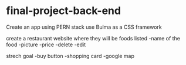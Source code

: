 # final-project-back-end

Create an app using PERN stack
use Bulma as a CSS framework

create a restaurant website where they will be foods listed
-name of the food
-picture
-price
-delete
-edit

strech goal
-buy button
-shopping card
-google map
